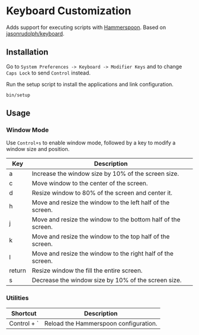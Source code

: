 # Keyboard Customization

Adds support for executing scripts with [Hammerspoon][]. Based on
[jasonrudolph/keyboard][].

[Hammerspoon]: https://github.com/Hammerspoon/hammerspoon
[jasonrudolph/keyboard]: https://github.com/jasonrudolph/keyboard

## Installation

Go to `System Preferences -> Keyboard -> Modifier Keys` and to change `Caps
Lock` to send `Control` instead.

Run the setup script to install the applications and link configuration.

    bin/setup

## Usage

### Window Mode

Use `Control+s` to enable window mode, followed by a key to modify a window size
and position.

Key    | Description
------ | ------------
a      | Increase the window size by 10% of the screen size.
c      | Move window to the center of the screen.
d      | Resize window to 80% of the screen and center it.
h      | Move and resize the window to the left half of the screen.
j      | Move and resize the window to the bottom half of the screen.
k      | Move and resize the window to the top half of the screen.
l      | Move and resize the window to the right half of the screen.
return | Resize window the fill the entire screen.
s      | Decrease the window size by 10% of the screen size.

### Utilities

Shortcut    | Description
----------- | -----------
Control + ` | Reload the Hammerspoon configuration.
